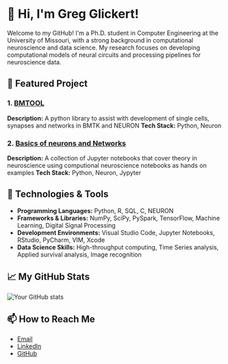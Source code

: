 # 👋 Hi, I'm Greg Glickert!

Welcome to my GitHub! I'm a Ph.D. student in Computer Engineering at the University of Missouri, with a strong background in computational neuroscience and data science. My research focuses on developing computational models of neural circuits and processing pipelines for neuroscience data.


## 🌟 Featured Project

### 1. [BMTOOL](https://github.com/cyneuro/bmtool)
**Description:** A python library to assist with development of single cells, synapses and networks in BMTK and NEURON 
**Tech Stack:** Python, Neuron

### 2. [Basics of neurons and Networks](https://github.com/cyneuro/Basics-of-Neurons-and-Networks)
**Description:** A collection of Jupyter notebooks that cover theory in neuroscience using computional neuroscience notebooks as hands on examples
**Tech Stack:** Python, Neuron, Jypyter


## 🔧 Technologies & Tools
- **Programming Languages:** Python, R, SQL, C, NEURON
- **Frameworks & Libraries:** NumPy, SciPy, PySpark, TensorFlow, Machine Learning, Digital Signal Processing
- **Development Environments:** Visual Studio Code, Jupyter Notebooks, RStudio, PyCharm, VIM, Xcode
- **Data Science Skills:** High-throughput computing, Time Series analysis, Applied survival analysis, Image recognition

## 📈 My GitHub Stats
![Your GitHub stats](https://github-readme-stats.vercel.app/api?username=GregGlickert&show_icons=true&theme=radical)

## 📫 How to Reach Me
- [Email](mailto:gglick9@gmail.com)
- [LinkedIn](https://www.linkedin.com/in/gregglickert/)
- [GitHub](https://github.com/GregGlickert)

